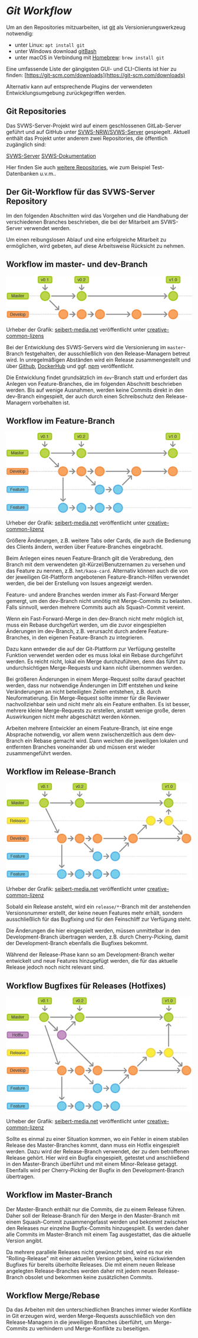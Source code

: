 ***Git Workflow***
=========================================================

Um an den Repositories mitzuarbeiten, ist [git](https://git-scm.com/) als Versionierungswerkzeug notwendig:

+ unter Linux: `apt install git`
+ unter Windows download [gitBash](https://gitforwindows.org/)
+ unter macOS in Verbindung mit [Homebrew](https://brew.sh): `brew install git`

Eine umfassende Liste der gängigsten GUI- und CLI-Clients ist hier zu finden: [https://git-scm.com/downloads](https://git-scm.com/downloads)

Alternativ kann auf entsprechende Plugins der verwendeten Entwicklungsumgebung zurückgegriffen werden.

## Git Repositories

Das SVWS-Server-Projekt wird auf einem geschlossenen GitLab-Server geführt und auf GitHub unter [SVWS-NRW/SVWS-Server](https://github.com/SVWS-NRW/SVWS-Server) gespiegelt.
Aktuell enthält das Projekt unter anderem zwei Repositories, die öffentlich zugänglich sind:

[SVWS-Server](https://github.com/SVWS-NRW/SVWS-Server)
[SVWS-Dokumentation](https://github.com/SVWS-NRW/SVWS-Dokumentation)


Hier finden Sie auch [weitere Repositories](https://github.com/SVWS-NRW/), wie zum Beispiel Test-Datenbanken u.v.m..

## Der Git-Workflow für das SVWS-Server Repository

Im den folgenden Abschnitten wird das Vorgehen und die Handhabung der verschiedenen Branches beschrieben, die bei der Mitarbeit am SVWS-Server verwendet werden.

Um einen reibungslosen Ablauf und eine erfolgreiche Mitarbeit zu ermöglichen, wird gebeten, auf diese Arbeitsweise Rücksicht zu nehmen.

## Workflow im master- und dev-Branch

![Gitflow-Workflow-1](./graphics/Gitflow-Workflow-1.png)

Urheber der Grafik: [seibert-media.net](https://infos.seibert-media.net/display/Productivity/Git-Workflows+-+Der+Gitflow-Workflow) veröffentlicht unter [creative-common-lizens](https://infos.seibert-media.net/display/seibertmedia/Inhalte+von+Seibert+Media+unter+Creative-Commons-Lizenz)

Bei der Entwicklung des SVWS-Servers wird die Versionierung im `master`-Branch festgehalten, der ausschließlich von den Release-Managern betreut wird. In unregelmäßigen Abständen wird ein Release zusammengestellt und über [Github](https://github.com/SVWS-NRW/), [DockerHub](https://hub.docker.com/u/svwsnrw) und ggf. [npm](https://www.npmjs.com/~svws-nrw) veröffentlicht.

Die Entwicklung findet grundsätzlich im `dev`-Branch statt und erfordert das Anlegen von Feature-Branches, die im folgenden Abschnitt beschrieben werden. Bis auf wenige Ausnahmen, werden keine Commits direkt in den dev-Branch eingespielt, der auch durch einen Schreibschutz den Release-Managern vorbehalten ist.

## Workflow im Feature-Branch

![Gitflow-Workflow-2](./graphics/Gitflow-Workflow-2.png)

Urheber der Grafik: [seibert-media.net](https://infos.seibert-media.net/display/Productivity/Git-Workflows+-+Der+Gitflow-Workflow) veröffentlicht unter [creative-common-lizenz](https://infos.seibert-media.net/display/seibertmedia/Inhalte+von+Seibert+Media+unter+Creative-Commons-Lizenz)

Größere Änderungen, z.B. weitere Tabs oder Cards, die auch die Bedienung des Clients ändern, werden über Feature-Branches eingebracht.

Beim Anlegen eines neuen Feature-Branch gilt die Verabredung, den Branch mit dem verwendeten git-Kürzel/Benutzernamen zu versehen und das Feature zu nennen, z.B. `hmt/kaoa-card`. Alternativ können auch die von der jeweiligen Git-Plattform angebotenen Feature-Branch-Hilfen verwendet werden, die bei der Erstellung von Issues angezeigt werden.

Feature- und andere Branches werden immer als Fast-Forward Merger gemergt, um den dev-Branch nicht unnötig mit Merge-Commits zu belasten. Falls sinnvoll, werden mehrere Commits auch als Squash-Commit vereint.

Wenn ein Fast-Forward-Merge in den dev-Branch nicht mehr möglich ist, muss ein Rebase durchgefürt werden, um die zuvor eingespielten Änderungen im dev-Branch, z.B. verursacht durch andere Feature-Branches, in den eigenen Feature-Branch zu integrieren.

Dazu kann entweder die auf der Git-Plattform zur Verfügung gestellte Funktion verwendet werden oder es muss lokal ein Rebase durchgeführt werden. Es reicht nicht, lokal ein Merge durchzuführen, denn das führt zu undurchsichtigen Merge-Requests und kann nicht übernommen werden.

Bei größeren Änderungen in einem Merge-Request sollte darauf geachtet werden, dass nur notwendige Änderungen im Diff entstehen und keine Veränderungen an nicht beteiligten Zeilen entstehen, z.B. durch Neuformatierung. Ein Merge-Request sollte immer für die Reviewer nachvollziehbar sein und nicht mehr als ein Feature enthalten. Es ist besser, mehrere kleine Merge-Requests zu erstellen, anstatt wenige große, deren Auswirkungen nicht mehr abgeschätzt werden können.

Arbeiten mehrere Entwickler an einem Feature-Branch, ist eine enge Absprache notwendig, vor allem wenn zwischenzeitlich aus dem dev-Branch ein Rebase gemacht wird. Dann weichen die jeweiligen lokalen und entfernten Branches voneinander ab und müssen erst wieder zusammengeführt werden.

## Workflow im Release-Branch

![Gitflow-Workflow-3](./graphics/Gitflow-Workflow-3.png)

Urheber der Grafik: [seibert-media.net](https://infos.seibert-media.net/display/Productivity/Git-Workflows+-+Der+Gitflow-Workflow) veröffentlicht unter [creative-common-lizenz](https://infos.seibert-media.net/display/seibertmedia/Inhalte+von+Seibert+Media+unter+Creative-Commons-Lizenz)

Sobald ein Release ansteht, wird ein `release/*`-Branch mit der anstehenden Versionsnummer erstellt, der keine neuen Features mehr erhält, sondern ausschließlich für das Bugfixing und für den Feinschliff zur Verfügung steht.

Die Änderungen die hier eingespielt werden, müssen unmittelbar in den Development-Branch übertragen werden, z.B. durch Cherry-Picking, damit der Development-Branch ebenfalls die Bugfixes bekommt.

Während der Release-Phase kann so am Development-Branch weiter entwickelt und neue Features hinzugefügt werden, die für das aktuelle Release jedoch noch nicht relevant sind.

## Workflow Bugfixes für Releases (Hotfixes)

![Gitflow-Workflow-4](./graphics/Gitflow-Workflow-4.png)

Urheber der Grafik: [seibert-media.net](https://infos.seibert-media.net/display/Productivity/Git-Workflows+-+Der+Gitflow-Workflow) veröffentlicht unter [creative-common-lizenz](https://infos.seibert-media.net/display/seibertmedia/Inhalte+von+Seibert+Media+unter+Creative-Commons-Lizenz)

Sollte es einmal zu einer Situation kommen, wo ein Fehler in einem stabilen Release des Master-Branches kommt, dann muss ein Hotfix eingespielt werden. Dazu wird der Release-Branch verwendet, der zu dem betroffenen Release gehört. Hier wird ein Bugfix eingespielt, getestet und anschließend in den Master-Branch überführt und mit einem Minor-Release getaggt. Ebenfalls wird per Cherry-Picking der Bugfix in den Development-Branch übertragen.

## Workflow im Master-Branch

Der Master-Branch enthält nur die Commits, die zu einem Release führen. Daher soll der Release-Branch für den Merge in den Master-Branch mit einem Squash-Commit zusammengefasst werden und bekommt zwischen den Releases nur einzelne Bugfix-Commits hinzugespielt. Es werden daher alle Commits im Master-Branch mit einem Tag ausgestattet, das die aktuelle Version angibt.

Da mehrere parallele Releases nicht gewünscht sind, wird es nur ein "Rolling-Release" mit einer aktuellen Version geben, keine rückwirkenden Bugfixes für bereits überholte Releases. Die mit einem neuen Release angelegten Release-Branches werden daher mit jedem neuen Release-Branch obsolet und bekommen keine zusätzlichen Commits.

## Workflow Merge/Rebase

Da das Arbeiten mit den unterschiedlichen Branches immer wieder Konflikte in Git erzeugen wird, werden Merge-Requests ausschließlich von den Release-Managern in die jeweiligen Branches überführt, um Merge-Commits zu verhindern und Merge-Konflikte zu beseitigen.